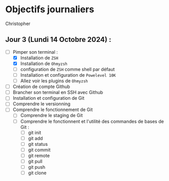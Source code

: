 # Objectifs journaliers

Christopher

## Jour 3 (Lundi 14 Octobre 2024) :

- [ ] Pimper son terminal :
  - [x] Installation de `ZSH`
  - [x] Installation de `Ohmyzsh`
  - [ ] configuration de `ZSH` comme shell par défaut
  - [ ] Installation et configuration de `Powelevel 10K`
  - [ ] Allez voir les plugins de `Ohmyzsh`
- [ ] Création de compte Github
- [ ] Brancher son terminal en SSH avec Github
- [ ] Installation et configuration de Git
- [ ] Comprendre le versionning
- [ ] Comprendre le fonctionnement de Git
  - [ ] Comprendre le staging de Git
  - [ ] Comprendre le fonctionnent et l'utilité des commandes de bases de Git :
    - [ ] git init
    - [ ] git add
    - [ ] git status
    - [ ] git commit
    - [ ] git remote
    - [ ] git pull
    - [ ] git push
    - [ ] git clone
